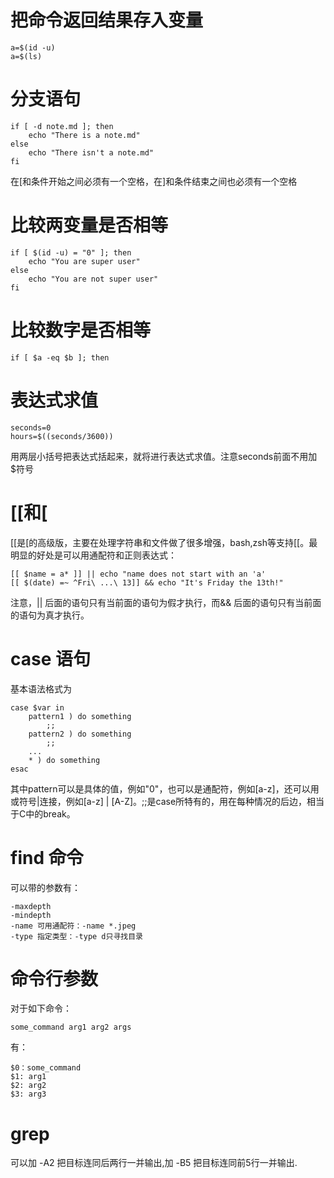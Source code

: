 # 把命令返回结果存入变量

    a=$(id -u)
    a=$(ls)

# 分支语句

    if [ -d note.md ]; then
        echo "There is a note.md"
    else
        echo "There isn't a note.md"
    fi

在[和条件开始之间必须有一个空格，在]和条件结束之间也必须有一个空格

# 比较两变量是否相等

    if [ $(id -u) = "0" ]; then
        echo "You are super user"
    else
        echo "You are not super user"
    fi

# 比较数字是否相等

    if [ $a -eq $b ]; then

# 表达式求值

    seconds=0
    hours=$((seconds/3600))

用两层小括号把表达式括起来，就将进行表达式求值。注意seconds前面不用加$符号

# [[和[
[[是[的高级版，主要在处理字符串和文件做了很多增强，bash,zsh等支持[[。最明显的好处是可以用通配符和正则表达式：

    [[ $name = a* ]] || echo "name does not start with an 'a'
    [[ $(date) =~ ^Fri\ ...\ 13]] && echo "It's Friday the 13th!"

注意，|| 后面的语句只有当前面的语句为假才执行，而&& 后面的语句只有当前面的语句为真才执行。

# case 语句
基本语法格式为

    case $var in 
        pattern1 ) do something
            ;;
        pattern2 ) do something
            ;;
        ...
        * ) do something
    esac

其中pattern可以是具体的值，例如"0"，也可以是通配符，例如[a-z]，还可以用或符号|连接，例如[a-z] | [A-Z]。;;是case所特有的，用在每种情况的后边，相当于C中的break。

# find 命令
可以带的参数有：

    -maxdepth
    -mindepth
    -name 可用通配符：-name *.jpeg
    -type 指定类型：-type d只寻找目录

# 命令行参数
对于如下命令：

    some_command arg1 arg2 args

有：
    
    $0：some_command
    $1: arg1
    $2: arg2
    $3: arg3

# grep
可以加 -A2 把目标连同后两行一并输出,加 -B5 把目标连同前5行一并输出.


